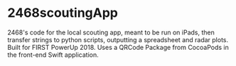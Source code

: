 # 2468scoutingApp
2468's code for the local scouting app, meant to be run on iPads, then transfer strings to python scripts, outputting a spreadsheet and radar plots. Built for FIRST PowerUp 2018. Uses a QRCode Package from CocoaPods in the front-end Swift application.

